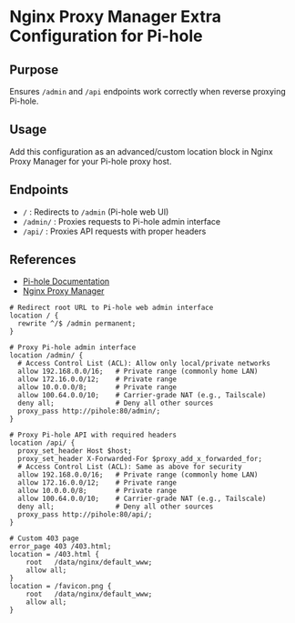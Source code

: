 # Nginx Proxy Manager Extra Configuration for Pi-hole

## Purpose

Ensures `/admin` and `/api` endpoints work correctly when reverse proxying Pi-hole.

## Usage

Add this configuration as an advanced/custom location block in Nginx Proxy Manager for your Pi-hole proxy host.

## Endpoints

- `/` : Redirects to `/admin` (Pi-hole web UI)
- `/admin/` : Proxies requests to Pi-hole admin interface
- `/api/` : Proxies API requests with proper headers

## References

- [Pi-hole Documentation](https://github.com/pi-hole/pi-hole)
- [Nginx Proxy Manager](https://nginxproxymanager.com/)

```nginx
# Redirect root URL to Pi-hole web admin interface
location / {
  rewrite ^/$ /admin permanent;
}

# Proxy Pi-hole admin interface
location /admin/ {
  # Access Control List (ACL): Allow only local/private networks
  allow 192.168.0.0/16;   # Private range (commonly home LAN)
  allow 172.16.0.0/12;    # Private range
  allow 10.0.0.0/8;       # Private range
  allow 100.64.0.0/10;    # Carrier-grade NAT (e.g., Tailscale)
  deny all;               # Deny all other sources
  proxy_pass http://pihole:80/admin/;
}

# Proxy Pi-hole API with required headers
location /api/ {
  proxy_set_header Host $host;
  proxy_set_header X-Forwarded-For $proxy_add_x_forwarded_for;
  # Access Control List (ACL): Same as above for security
  allow 192.168.0.0/16;   # Private range (commonly home LAN)
  allow 172.16.0.0/12;    # Private range
  allow 10.0.0.0/8;       # Private range
  allow 100.64.0.0/10;    # Carrier-grade NAT (e.g., Tailscale)
  deny all;               # Deny all other sources
  proxy_pass http://pihole:80/api/;
}

# Custom 403 page
error_page 403 /403.html;
location = /403.html {
    root   /data/nginx/default_www;
    allow all;
}
location = /favicon.png {
    root   /data/nginx/default_www;
    allow all;
}
```

